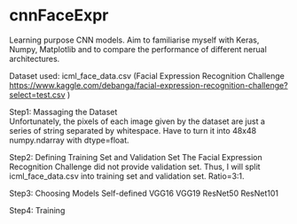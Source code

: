 # cnnFaceExpr
Learning purpose CNN models. Aim to familiarise myself with Keras, Numpy, Matplotlib and to compare the performance of different nerual architectures.

Dataset used: icml_face_data.csv (Facial Expression Recognition Challenge https://www.kaggle.com/debanga/facial-expression-recognition-challenge?select=test.csv )<br />

Step1: Massaging the Dataset<br />
Unfortunately, the pixels of each image given by the dataset are just a series of string separated by whitespace. Have to turn it into 48x48 numpy.ndarray with dtype=float.

Step2: Defining Training Set and Validation Set
The Facial Expression Recognition Challenge did not provide validation set. Thus, I will split icml_face_data.csv into training set and validation set. Ratio=3:1.

Step3: Choosing Models
Self-defined
VGG16
VGG19
ResNet50
ResNet101

Step4: Training
